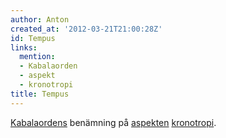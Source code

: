 ```yaml
---
author: Anton
created_at: '2012-03-21T21:00:28Z'
id: Tempus
links:
  mention:
  - Kabalaorden
  - aspekt
  - kronotropi
title: Tempus
---
```


[Kabalaordens] benämning på [aspekten][] [kronotropi].

  [Kabalaordens]: Kabalaorden
  [aspekten]: aspekt
  [kronotropi]: kronotropi
